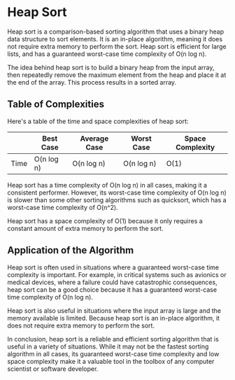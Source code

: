 # Heap Sort

Heap sort is a comparison-based sorting algorithm that uses a binary heap data structure to sort elements. It is an in-place algorithm, meaning it does not require extra memory to perform the sort. Heap sort is efficient for large lists, and has a guaranteed worst-case time complexity of O(n log n).

The idea behind heap sort is to build a binary heap from the input array, then repeatedly remove the maximum element from the heap and place it at the end of the array. This process results in a sorted array.

## Table of Complexities

Here's a table of the time and space complexities of heap sort:

|      | Best Case  | Average Case | Worst Case | Space Complexity |
| ---- | ---------- | ------------ | ---------- | ---------------- |
| Time | O(n log n) | O(n log n)   | O(n log n) | O(1)             |

Heap sort has a time complexity of O(n log n) in all cases, making it a consistent performer. However, its worst-case time complexity of O(n log n) is slower than some other sorting algorithms such as quicksort, which has a worst-case time complexity of O(n^2).

Heap sort has a space complexity of O(1) because it only requires a constant amount of extra memory to perform the sort.

## Application of the Algorithm

Heap sort is often used in situations where a guaranteed worst-case time complexity is important. For example, in critical systems such as avionics or medical devices, where a failure could have catastrophic consequences, heap sort can be a good choice because it has a guaranteed worst-case time complexity of O(n log n).

Heap sort is also useful in situations where the input array is large and the memory available is limited. Because heap sort is an in-place algorithm, it does not require extra memory to perform the sort.

In conclusion, heap sort is a reliable and efficient sorting algorithm that is useful in a variety of situations. While it may not be the fastest sorting algorithm in all cases, its guaranteed worst-case time complexity and low space complexity make it a valuable tool in the toolbox of any computer scientist or software developer.
